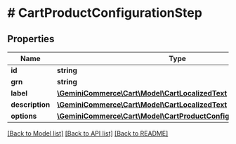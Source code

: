 # # CartProductConfigurationStep


## Properties 


Name | Type | Description | Notes
------------ | ------------- | ------------- | -------------
**id**| **string** |   | [optional]
**grn**| **string** |   | [optional]
**label**| [**\GeminiCommerce\Cart\Model\CartLocalizedText**](CartLocalizedText.md) |   | [optional]
**description**| [**\GeminiCommerce\Cart\Model\CartLocalizedText**](CartLocalizedText.md) |   | [optional]
**options**| [**\GeminiCommerce\Cart\Model\CartProductConfigurationStepOption[]**](CartProductConfigurationStepOption.md) |   | [optional]


[[Back to Model list]](../../README.md#models) [[Back to API list]](../../README.md#endpoints) [[Back to README]](../../README.md)


